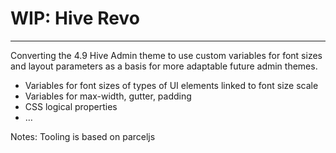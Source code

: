 # WIP: Hive Revo

----

Converting the 4.9 Hive Admin theme to use custom variables for font sizes and layout parameters as a basis for more adaptable future admin themes.

* Variables for font sizes of types of UI elements linked to font size scale
* Variables for max-width, gutter, padding
* CSS logical properties
* …

Notes: Tooling is based on parceljs
